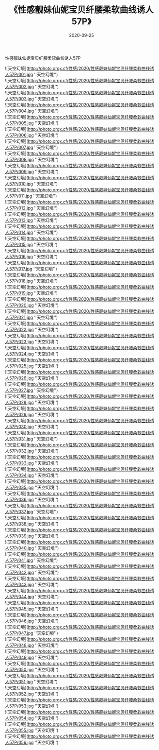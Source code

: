 ﻿---
layout: post
title:  《性感靓妹仙妮宝贝纤腰柔软曲线诱人57P》
date:   2020-09-25
img: http://photo.orgx.cf/性感/2020/性感靓妹仙妮宝贝纤腰柔软曲线诱人57P/000.jpg
tags: [美女, 性感, 泳衣]
---

性感靓妹仙妮宝贝纤腰柔软曲线诱人57P



![天空幻境](http://photo.orgx.cf/性感/2020/性感靓妹仙妮宝贝纤腰柔软曲线诱人57P/001.jpg ''天空幻境'') <br>
![天空幻境](http://photo.orgx.cf/性感/2020/性感靓妹仙妮宝贝纤腰柔软曲线诱人57P/002.jpg ''天空幻境'') <br>
![天空幻境](http://photo.orgx.cf/性感/2020/性感靓妹仙妮宝贝纤腰柔软曲线诱人57P/003.jpg ''天空幻境'') <br>
![天空幻境](http://photo.orgx.cf/性感/2020/性感靓妹仙妮宝贝纤腰柔软曲线诱人57P/004.jpg ''天空幻境'') <br>
![天空幻境](http://photo.orgx.cf/性感/2020/性感靓妹仙妮宝贝纤腰柔软曲线诱人57P/005.jpg ''天空幻境'') <br>
![天空幻境](http://photo.orgx.cf/性感/2020/性感靓妹仙妮宝贝纤腰柔软曲线诱人57P/006.jpg ''天空幻境'') <br>
![天空幻境](http://photo.orgx.cf/性感/2020/性感靓妹仙妮宝贝纤腰柔软曲线诱人57P/007.jpg ''天空幻境'') <br>
![天空幻境](http://photo.orgx.cf/性感/2020/性感靓妹仙妮宝贝纤腰柔软曲线诱人57P/008.jpg ''天空幻境'') <br>
![天空幻境](http://photo.orgx.cf/性感/2020/性感靓妹仙妮宝贝纤腰柔软曲线诱人57P/009.jpg ''天空幻境'') <br>
![天空幻境](http://photo.orgx.cf/性感/2020/性感靓妹仙妮宝贝纤腰柔软曲线诱人57P/010.jpg ''天空幻境'') <br>
![天空幻境](http://photo.orgx.cf/性感/2020/性感靓妹仙妮宝贝纤腰柔软曲线诱人57P/011.jpg ''天空幻境'') <br>
![天空幻境](http://photo.orgx.cf/性感/2020/性感靓妹仙妮宝贝纤腰柔软曲线诱人57P/012.jpg ''天空幻境'') <br>
![天空幻境](http://photo.orgx.cf/性感/2020/性感靓妹仙妮宝贝纤腰柔软曲线诱人57P/013.jpg ''天空幻境'') <br>
![天空幻境](http://photo.orgx.cf/性感/2020/性感靓妹仙妮宝贝纤腰柔软曲线诱人57P/014.jpg ''天空幻境'') <br>
![天空幻境](http://photo.orgx.cf/性感/2020/性感靓妹仙妮宝贝纤腰柔软曲线诱人57P/015.jpg ''天空幻境'') <br>
![天空幻境](http://photo.orgx.cf/性感/2020/性感靓妹仙妮宝贝纤腰柔软曲线诱人57P/016.jpg ''天空幻境'') <br>
![天空幻境](http://photo.orgx.cf/性感/2020/性感靓妹仙妮宝贝纤腰柔软曲线诱人57P/017.jpg ''天空幻境'') <br>
![天空幻境](http://photo.orgx.cf/性感/2020/性感靓妹仙妮宝贝纤腰柔软曲线诱人57P/018.jpg ''天空幻境'') <br>
![天空幻境](http://photo.orgx.cf/性感/2020/性感靓妹仙妮宝贝纤腰柔软曲线诱人57P/019.jpg ''天空幻境'') <br>
![天空幻境](http://photo.orgx.cf/性感/2020/性感靓妹仙妮宝贝纤腰柔软曲线诱人57P/020.jpg ''天空幻境'') <br>
![天空幻境](http://photo.orgx.cf/性感/2020/性感靓妹仙妮宝贝纤腰柔软曲线诱人57P/021.jpg ''天空幻境'') <br>
![天空幻境](http://photo.orgx.cf/性感/2020/性感靓妹仙妮宝贝纤腰柔软曲线诱人57P/022.jpg ''天空幻境'') <br>
![天空幻境](http://photo.orgx.cf/性感/2020/性感靓妹仙妮宝贝纤腰柔软曲线诱人57P/023.jpg ''天空幻境'') <br>
![天空幻境](http://photo.orgx.cf/性感/2020/性感靓妹仙妮宝贝纤腰柔软曲线诱人57P/024.jpg ''天空幻境'') <br>
![天空幻境](http://photo.orgx.cf/性感/2020/性感靓妹仙妮宝贝纤腰柔软曲线诱人57P/025.jpg ''天空幻境'') <br>
![天空幻境](http://photo.orgx.cf/性感/2020/性感靓妹仙妮宝贝纤腰柔软曲线诱人57P/026.jpg ''天空幻境'') <br>
![天空幻境](http://photo.orgx.cf/性感/2020/性感靓妹仙妮宝贝纤腰柔软曲线诱人57P/027.jpg ''天空幻境'') <br>
![天空幻境](http://photo.orgx.cf/性感/2020/性感靓妹仙妮宝贝纤腰柔软曲线诱人57P/028.jpg ''天空幻境'') <br>
![天空幻境](http://photo.orgx.cf/性感/2020/性感靓妹仙妮宝贝纤腰柔软曲线诱人57P/029.jpg ''天空幻境'') <br>
![天空幻境](http://photo.orgx.cf/性感/2020/性感靓妹仙妮宝贝纤腰柔软曲线诱人57P/030.jpg ''天空幻境'') <br>
![天空幻境](http://photo.orgx.cf/性感/2020/性感靓妹仙妮宝贝纤腰柔软曲线诱人57P/031.jpg ''天空幻境'') <br>
![天空幻境](http://photo.orgx.cf/性感/2020/性感靓妹仙妮宝贝纤腰柔软曲线诱人57P/032.jpg ''天空幻境'') <br>
![天空幻境](http://photo.orgx.cf/性感/2020/性感靓妹仙妮宝贝纤腰柔软曲线诱人57P/033.jpg ''天空幻境'') <br>
![天空幻境](http://photo.orgx.cf/性感/2020/性感靓妹仙妮宝贝纤腰柔软曲线诱人57P/034.jpg ''天空幻境'') <br>
![天空幻境](http://photo.orgx.cf/性感/2020/性感靓妹仙妮宝贝纤腰柔软曲线诱人57P/035.jpg ''天空幻境'') <br>
![天空幻境](http://photo.orgx.cf/性感/2020/性感靓妹仙妮宝贝纤腰柔软曲线诱人57P/036.jpg ''天空幻境'') <br>
![天空幻境](http://photo.orgx.cf/性感/2020/性感靓妹仙妮宝贝纤腰柔软曲线诱人57P/037.jpg ''天空幻境'') <br>
![天空幻境](http://photo.orgx.cf/性感/2020/性感靓妹仙妮宝贝纤腰柔软曲线诱人57P/038.jpg ''天空幻境'') <br>
![天空幻境](http://photo.orgx.cf/性感/2020/性感靓妹仙妮宝贝纤腰柔软曲线诱人57P/039.jpg ''天空幻境'') <br>
![天空幻境](http://photo.orgx.cf/性感/2020/性感靓妹仙妮宝贝纤腰柔软曲线诱人57P/040.jpg ''天空幻境'') <br>
![天空幻境](http://photo.orgx.cf/性感/2020/性感靓妹仙妮宝贝纤腰柔软曲线诱人57P/041.jpg ''天空幻境'') <br>
![天空幻境](http://photo.orgx.cf/性感/2020/性感靓妹仙妮宝贝纤腰柔软曲线诱人57P/042.jpg ''天空幻境'') <br>
![天空幻境](http://photo.orgx.cf/性感/2020/性感靓妹仙妮宝贝纤腰柔软曲线诱人57P/043.jpg ''天空幻境'') <br>
![天空幻境](http://photo.orgx.cf/性感/2020/性感靓妹仙妮宝贝纤腰柔软曲线诱人57P/044.jpg ''天空幻境'') <br>
![天空幻境](http://photo.orgx.cf/性感/2020/性感靓妹仙妮宝贝纤腰柔软曲线诱人57P/045.jpg ''天空幻境'') <br>
![天空幻境](http://photo.orgx.cf/性感/2020/性感靓妹仙妮宝贝纤腰柔软曲线诱人57P/046.jpg ''天空幻境'') <br>
![天空幻境](http://photo.orgx.cf/性感/2020/性感靓妹仙妮宝贝纤腰柔软曲线诱人57P/047.jpg ''天空幻境'') <br>
![天空幻境](http://photo.orgx.cf/性感/2020/性感靓妹仙妮宝贝纤腰柔软曲线诱人57P/048.jpg ''天空幻境'') <br>
![天空幻境](http://photo.orgx.cf/性感/2020/性感靓妹仙妮宝贝纤腰柔软曲线诱人57P/049.jpg ''天空幻境'') <br>
![天空幻境](http://photo.orgx.cf/性感/2020/性感靓妹仙妮宝贝纤腰柔软曲线诱人57P/050.jpg ''天空幻境'') <br>
![天空幻境](http://photo.orgx.cf/性感/2020/性感靓妹仙妮宝贝纤腰柔软曲线诱人57P/051.jpg ''天空幻境'') <br>
![天空幻境](http://photo.orgx.cf/性感/2020/性感靓妹仙妮宝贝纤腰柔软曲线诱人57P/052.jpg ''天空幻境'') <br>
![天空幻境](http://photo.orgx.cf/性感/2020/性感靓妹仙妮宝贝纤腰柔软曲线诱人57P/053.jpg ''天空幻境'') <br>
![天空幻境](http://photo.orgx.cf/性感/2020/性感靓妹仙妮宝贝纤腰柔软曲线诱人57P/054.jpg ''天空幻境'') <br>
![天空幻境](http://photo.orgx.cf/性感/2020/性感靓妹仙妮宝贝纤腰柔软曲线诱人57P/055.jpg ''天空幻境'') <br>
![天空幻境](http://photo.orgx.cf/性感/2020/性感靓妹仙妮宝贝纤腰柔软曲线诱人57P/056.jpg ''天空幻境'') <br>